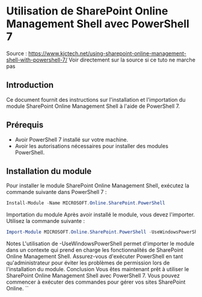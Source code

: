 # Utilisation de SharePoint Online Management Shell avec PowerShell 7

Source : https://www.kjctech.net/using-sharepoint-online-management-shell-with-powershell-7/
Voir directement sur la source si ce tuto ne marche pas

## Introduction

Ce document fournit des instructions sur l'installation et l'importation du module SharePoint Online Management Shell à l'aide de PowerShell 7.

## Prérequis

- Avoir PowerShell 7 installé sur votre machine.
- Avoir les autorisations nécessaires pour installer des modules PowerShell.

## Installation du module

Pour installer le module SharePoint Online Management Shell, exécutez la commande suivante dans PowerShell 7 :

```powershell
Install-Module -Name MICROSOFT.Online.SharePoint.PowerShell
```
Importation du module
Après avoir installé le module, vous devez l'importer. Utilisez la commande suivante :

```powershell
Import-Module MICROSOFT.Online.SharePoint.PowerShell -UseWindowsPowerShell
```
Notes
L'utilisation de -UseWindowsPowerShell permet d'importer le module dans un contexte qui prend en charge les fonctionnalités de SharePoint Online Management Shell.
Assurez-vous d'exécuter PowerShell en tant qu'administrateur pour éviter les problèmes de permission lors de l'installation du module.
Conclusion
Vous êtes maintenant prêt à utiliser le SharePoint Online Management Shell avec PowerShell 7. Vous pouvez commencer à exécuter des commandes pour gérer vos sites SharePoint Online.
``





